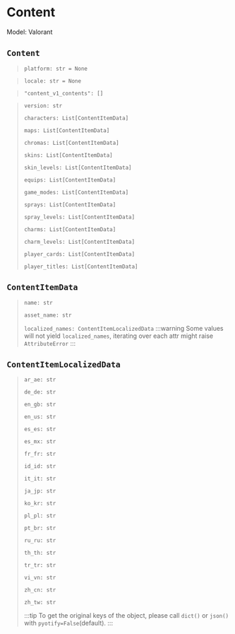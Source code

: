 # Content
Model: Valorant

## `Content` <Badge text="Pyot Core" vertical="middle"/>
>`platform: str = None` <Badge text="param" type="warning" vertical="middle"/>

>`locale: str = None` <Badge text="query" type="error" vertical="middle"/>

>`"content_v1_contents": []` <Badge text="endpoint" type="error" vertical="middle"/>

>`version: str`
>
>`characters: List[ContentItemData]`
>
>`maps: List[ContentItemData]`
>
>`chromas: List[ContentItemData]`
>
>`skins: List[ContentItemData]`
>
>`skin_levels: List[ContentItemData]`
>
>`equips: List[ContentItemData]`
>
>`game_modes: List[ContentItemData]`
>
>`sprays: List[ContentItemData]`
>
>`spray_levels: List[ContentItemData]`
>
>`charms: List[ContentItemData]`
>
>`charm_levels: List[ContentItemData]`
>
>`player_cards: List[ContentItemData]`
>
>`player_titles: List[ContentItemData]`

## `ContentItemData` <Badge text="Pyot Static" vertical="middle"/>
>`name: str`
>
>`asset_name: str`
>
>`localized_names: ContentItemLocalizedData`
> :::warning
> Some values will not yield `localized_names`, iterating over each attr might raise `AttributeError`
> :::

## `ContentItemLocalizedData` <Badge text="Pyot Static" vertical="middle"/>
>`ar_ae: str`
>
>`de_de: str`
>
>`en_gb: str`
>
>`en_us: str`
>
>`es_es: str`
>
>`es_mx: str`
>
>`fr_fr: str`
>
>`id_id: str`
>
>`it_it: str`
>
>`ja_jp: str`
>
>`ko_kr: str`
>
>`pl_pl: str`
>
>`pt_br: str`
>
>`ru_ru: str`
>
>`th_th: str`
>
>`tr_tr: str`
>
>`vi_vn: str`
>
>`zh_cn: str`
>
>`zh_tw: str`
>
>:::tip
>To get the original keys of the object, please call `dict()` or `json()` with `pyotify=False`(default).
>:::
